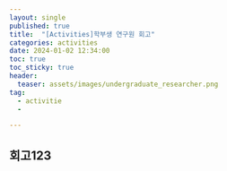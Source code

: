 ```yaml
---
layout: single
published: true
title:  "[Activities]학부생 연구원 회고" 
categories: activities
date: 2024-01-02 12:34:00
toc: true
toc_sticky: true
header:
  teaser: assets/images/undergraduate_researcher.png
tag:   
  - activitie
  - 

---
```

<!-- 이거도 검색 노출 하지 말기 -->

## 회고123
